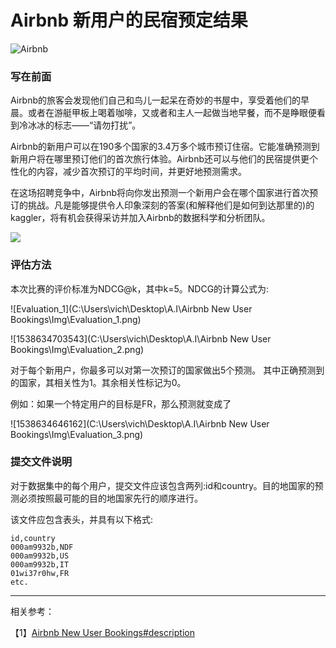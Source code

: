 # Airbnb 新用户的民宿预定结果

![Airbnb](https://github.com/vichry/Airbnb-New-User-Bookings/blob/master/Airbnb.jpg)



### 写在前面

Airbnb的旅客会发现他们自己和鸟儿一起呆在奇妙的书屋中，享受着他们的早晨。或者在游艇甲板上喝着咖啡，又或者和主人一起做当地早餐，而不是睁眼便看到冷冰冰的标志——“请勿打扰”。

Airbnb的新用户可以在190多个国家的3.4万多个城市预订住宿。它能准确预测到新用户将在哪里预订他们的首次旅行体验。Airbnb还可以与他们的民宿提供更个性化的内容，减少首次预订的平均时间，并更好地预测需求。

在这场招聘竞争中，Airbnb将向你发出预测一个新用户会在哪个国家进行首次预订的挑战。凡是能够提供令人印象深刻的答案(和解释他们是如何到达那里的)的kaggler，将有机会获得采访并加入Airbnb的数据科学和分析团队。

![](https://github.com/vichry/Airbnb-New-User-Bookings/Img/airbnb_banner.png)

### 评估方法

本次比赛的评价标准为NDCG@k，其中k=5。NDCG的计算公式为: 

![Evaluation_1](C:\Users\vich\Desktop\A.I\Airbnb New User Bookings\Img\Evaluation_1.png)

![1538634703543](C:\Users\vich\Desktop\A.I\Airbnb New User Bookings\Img\Evaluation_2.png)

对于每个新用户，你最多可以对第一次预订的国家做出5个预测。 其中正确预测到的国家，其相关性为1。其余相关性标记为0。

例如：如果一个特定用户的目标是FR，那么预测就变成了 

![1538634646162](C:\Users\vich\Desktop\A.I\Airbnb New User Bookings\Img\Evaluation_3.png)

### 提交文件说明

对于数据集中的每个用户，提交文件应该包含两列:id和country。目的地国家的预测必须按照最可能的目的地国家先行的顺序进行。 

该文件应包含表头，并具有以下格式: 

```
id,country
000am9932b,NDF
000am9932b,US
000am9932b,IT
01wi37r0hw,FR
etc.
```



****

相关参考：

【1】[Airbnb New User Bookings#description](https://www.kaggle.com/c/airbnb-recruiting-new-user-bookings#description)
